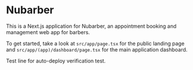# Nubarber

This is a Next.js application for Nubarber, an appointment booking and management web app for barbers.

To get started, take a look at `src/app/page.tsx` for the public landing page and `src/app/(app)/dashboard/page.tsx` for the main application dashboard.

Test line for auto-deploy verification test.
